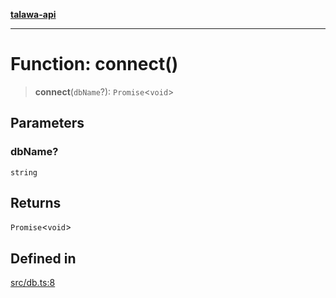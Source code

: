 [**talawa-api**](../../README.md)

***

# Function: connect()

> **connect**(`dbName`?): `Promise`\<`void`\>

## Parameters

### dbName?

`string`

## Returns

`Promise`\<`void`\>

## Defined in

[src/db.ts:8](https://github.com/Suyash878/talawa-api/blob/095e6964ce2a06c1c30d1acf81b6162203f1db91/src/db.ts#L8)
